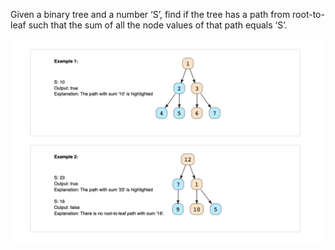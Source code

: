 Given a binary tree and a number ‘S’, find if the tree has a path from root-to-leaf such that the sum of all the node values of that path equals ‘S’.

<img src = "../Assets/Screen Shot 2022-05-12 at 3.42.29 PM.png">
